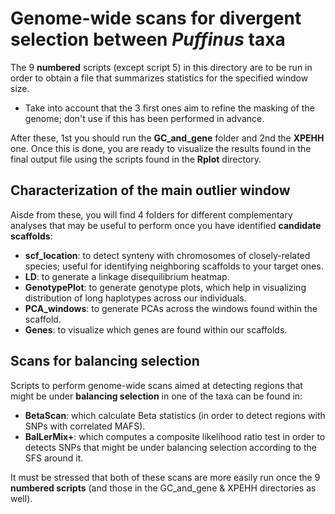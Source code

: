 # Genome-wide scans for divergent selection between *Puffinus* taxa

The 9 **numbered** scripts (except script 5) in this directory are to be run in order to obtain a file that summarizes statistics for the specified window size.

  - Take into account that the 3 first ones aim to refine the masking of the genome; don't use if this has been performed in advance.

After these, 1st you should run the **GC_and_gene** folder and 2nd the **XPEHH** one. Once this is done, you are ready to visualize the results found in the final output file using the scripts found in the **Rplot** directory.

## Characterization of the main outlier window

Aisde from these, you will find 4 folders for different complementary analyses that may be useful to perform once you have identified **candidate scaffolds**:
  - **scf_location**: to detect synteny with chromosomes of closely-related species; useful for identifying neighboring scaffolds to your target ones.
  - **LD**: to generate a linkage disequilibrium heatmap.
  - **GenotypePlot**: to generate genotype plots, which help in visualizing distribution of long haplotypes across our individuals.
  - **PCA_windows**: to generate PCAs across the windows found within the scaffold.
  - **Genes**: to visualize which genes are found within our scaffolds.
  
 ## Scans for balancing selection
 
 Scripts to perform genome-wide scans aimed at detecting regions that might be under **balancing selection** in one of the taxa can be found in:
  - **BetaScan**: which calculate Beta statistics (in order to detect regions with SNPs with correlated MAFS).
  - **BalLerMix+**: which computes a composite likelihood ratio test in order to detects SNPs that might be under balancing selection according to the SFS around it.
 
 It must be stressed that both of these scans are more easily run once the 9 **numbered scripts** (and those in the GC_and_gene & XPEHH directories as well).
